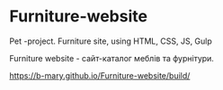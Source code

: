 # Furniture-website
Pet -project. Furniture site, using HTML, CSS, JS, Gulp

Furniture website - сайт-каталог меблів та фурнітури.


https://b-mary.github.io/Furniture-website/build/